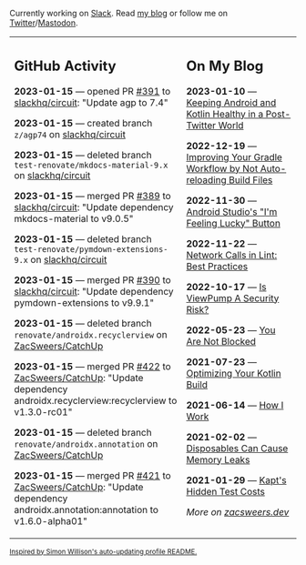Currently working on [Slack](https://slack.com/). Read [my blog](https://zacsweers.dev/) or follow me on [Twitter](https://twitter.com/ZacSweers)/[Mastodon](https://hachyderm.io/@ZacSweers).

<table><tr><td valign="top" width="60%">

## GitHub Activity
<!-- githubActivity starts -->
**2023-01-15** — opened PR [#391](https://github.com/slackhq/circuit/pull/391) to [slackhq/circuit](https://github.com/slackhq/circuit): "Update agp to 7.4"

**2023-01-15** — created branch `z/agp74` on [slackhq/circuit](https://github.com/slackhq/circuit)

**2023-01-15** — deleted branch `test-renovate/mkdocs-material-9.x` on [slackhq/circuit](https://github.com/slackhq/circuit)

**2023-01-15** — merged PR [#389](https://github.com/slackhq/circuit/pull/389) to [slackhq/circuit](https://github.com/slackhq/circuit): "Update dependency mkdocs-material to v9.0.5"

**2023-01-15** — deleted branch `test-renovate/pymdown-extensions-9.x` on [slackhq/circuit](https://github.com/slackhq/circuit)

**2023-01-15** — merged PR [#390](https://github.com/slackhq/circuit/pull/390) to [slackhq/circuit](https://github.com/slackhq/circuit): "Update dependency pymdown-extensions to v9.9.1"

**2023-01-15** — deleted branch `renovate/androidx.recyclerview` on [ZacSweers/CatchUp](https://github.com/ZacSweers/CatchUp)

**2023-01-15** — merged PR [#422](https://github.com/ZacSweers/CatchUp/pull/422) to [ZacSweers/CatchUp](https://github.com/ZacSweers/CatchUp): "Update dependency androidx.recyclerview:recyclerview to v1.3.0-rc01"

**2023-01-15** — deleted branch `renovate/androidx.annotation` on [ZacSweers/CatchUp](https://github.com/ZacSweers/CatchUp)

**2023-01-15** — merged PR [#421](https://github.com/ZacSweers/CatchUp/pull/421) to [ZacSweers/CatchUp](https://github.com/ZacSweers/CatchUp): "Update dependency androidx.annotation:annotation to v1.6.0-alpha01"
<!-- githubActivity ends -->
</td><td valign="top" width="40%">

## On My Blog
<!-- blog starts -->
**2023-01-10** — [Keeping Android and Kotlin Healthy in a Post-Twitter World](https://www.zacsweers.dev/keeping-android-healthy/)

**2022-12-19** — [Improving Your Gradle Workflow by Not Auto-reloading Build Files](https://www.zacsweers.dev/improving-your-workflow-by-not-auto-reloading-build-files/)

**2022-11-30** — [Android Studio's "I'm Feeling Lucky" Button](https://www.zacsweers.dev/android-studios-im-feeling-lucky-button/)

**2022-11-22** — [Network Calls in Lint: Best Practices](https://www.zacsweers.dev/network-calls-in-lint-best-practices/)

**2022-10-17** — [Is ViewPump A Security Risk?](https://www.zacsweers.dev/is-viewpump-a-security-risk/)

**2022-05-23** — [You Are Not Blocked](https://www.zacsweers.dev/you-are-not-blocked/)

**2021-07-23** — [Optimizing Your Kotlin Build](https://www.zacsweers.dev/optimizing-your-kotlin-build/)

**2021-06-14** — [How I Work](https://www.zacsweers.dev/how-i-work/)

**2021-02-02** — [Disposables Can Cause Memory Leaks](https://www.zacsweers.dev/disposables-can-cause-memory-leaks/)

**2021-01-29** — [Kapt's Hidden Test Costs](https://www.zacsweers.dev/kapts-hidden-test-costs/)
<!-- blog ends -->
_More on [zacsweers.dev](https://zacsweers.dev/)_
</td></tr></table>

<sub><a href="https://simonwillison.net/2020/Jul/10/self-updating-profile-readme/">Inspired by Simon Willison's auto-updating profile README.</a></sub>